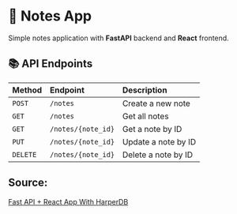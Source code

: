 # 📒 Notes App

Simple notes application with **FastAPI** backend and **React** frontend.

## 📚 API Endpoints

| Method  | Endpoint            | Description               |
|:--------|:---------------------|:---------------------------|
| `POST`   | `/notes`               | Create a new note            |
| `GET`    | `/notes`               | Get all notes                 |
| `GET`    | `/notes/{note_id}`     | Get a note by ID              |
| `PUT`    | `/notes/{note_id}`     | Update a note by ID           |
| `DELETE` | `/notes/{note_id}`     | Delete a note by ID           |



## Source:
[Fast API + React App With HarperDB](https://medium.com/@dennisivy/fast-api-react-crud-app-with-harperdb-5834af537c23)
